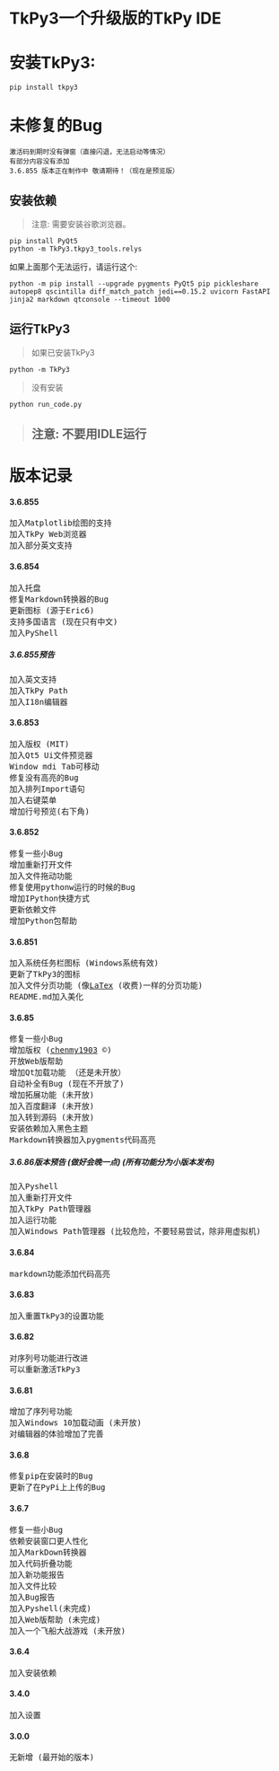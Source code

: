 # TkPy3一个升级版的TkPy IDE
# 安装TkPy3:
```
pip install tkpy3
```
# 未修复的Bug
```
激活码到期时没有弹窗（直接闪退，无法启动等情况）
有部分内容没有添加
3.6.855 版本正在制作中 敬请期待！（现在是预览版）
```

## 安装依赖

>注意: 需要安装谷歌浏览器。
```
pip install PyQt5
python -m TkPy3.tkpy3_tools.relys
```
如果上面那个无法运行，请运行这个:
```
python -m pip install --upgrade pygments PyQt5 pip pickleshare autopep8 qscintilla diff_match_patch jedi==0.15.2 uvicorn FastAPI jinja2 markdown qtconsole --timeout 1000
```
## 运行TkPy3
> 如果已安装TkPy3
```
python -m TkPy3
```

> 没有安装
```
python run_code.py
```
> ## 注意: 不要用IDLE运行

# 版本记录
#### 3.6.855
<pre>
加入Matplotlib绘图的支持
加入TkPy Web浏览器
加入部分英文支持
</pre>
#### 3.6.854
<pre>
加入托盘
修复Markdown转换器的Bug
更新图标 (源于Eric6)
支持多国语言 (现在只有中文)
加入PyShell
</pre>
##### 3.6.855预告
<pre>
加入英文支持
加入TkPy Path
加入I18n编辑器
</pre>
#### 3.6.853
<pre>
加入版权 (MIT)
加入Qt5 Ui文件预览器
Window mdi Tab可移动
修复没有高亮的Bug
加入排列Import语句
加入右键菜单
增加行号预览(右下角)
</pre>
#### 3.6.852
<pre>
修复一些小Bug
增加重新打开文件
加入文件拖动功能
修复使用pythonw运行的时候的Bug
增加IPython快捷方式
更新依赖文件
增加Python包帮助
</pre>
#### 3.6.851
<pre>
加入系统任务栏图标 (Windows系统有效)
更新了TkPy3的图标
加入文件分页功能 (像<a href="https://www.latex-project.org/">LaTex</a> (收费)一样的分页功能)
README.md加入美化
</pre>
#### 3.6.85
<pre>
修复一些小Bug
增加版权 (<a href="https://github.com/chenmy1903">chenmy1903</a> ©)
开放Web版帮助
增加Qt加载功能 （还是未开放）
自动补全有Bug (现在不开放了)
增加拓展功能 (未开放)
加入百度翻译 (未开放)
加入转到源码 (未开放)
安装依赖加入黑色主题
Markdown转换器加入pygments代码高亮
</pre>
##### 3.6.86版本预告 (做好会晚一点) (所有功能分为小版本发布)
<pre>
加入Pyshell
加入重新打开文件
加入TkPy Path管理器
加入运行功能
加入Windows Path管理器 (比较危险，不要轻易尝试，除非用虚拟机)
</pre>
#### 3.6.84
<pre>
markdown功能添加代码高亮
</pre>
#### 3.6.83
<pre>
加入重置TkPy3的设置功能
</pre>
#### 3.6.82
<pre>
对序列号功能进行改进
可以重新激活TkPy3
</pre>
#### 3.6.81
<pre>
增加了序列号功能
加入Windows 10加载动画 (未开放)
对编辑器的体验增加了完善
</pre>
#### 3.6.8
<pre>
修复pip在安装时的Bug
更新了在PyPi上上传的Bug
</pre>
#### 3.6.7
<pre>
修复一些小Bug
依赖安装窗口更人性化
加入MarkDown转换器
加入代码折叠功能
加入新功能报告
加入文件比较
加入Bug报告
加入Pyshell(未完成)
加入Web版帮助 (未完成)
加入一个飞船大战游戏 (未开放)
</pre>
#### 3.6.4
<pre>
加入安装依赖
</pre>
#### 3.4.0
<pre>
加入设置
</pre>
#### 3.0.0
<pre>
无新增 (最开始的版本)
</pre>
